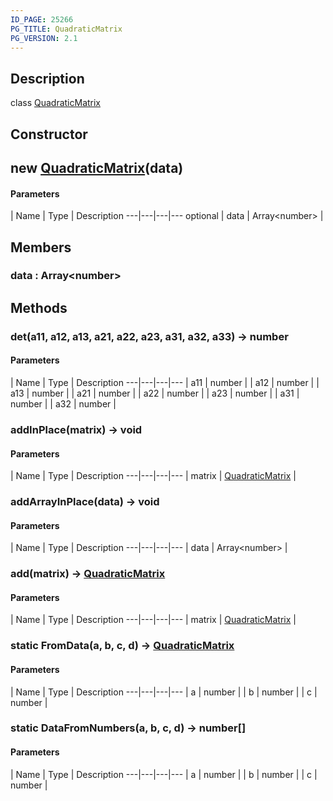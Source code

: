 ```yaml
---
ID_PAGE: 25266
PG_TITLE: QuadraticMatrix
PG_VERSION: 2.1
---
```

## Description

class [QuadraticMatrix](/classes/3.1/QuadraticMatrix)



## Constructor

## new [QuadraticMatrix](/classes/3.1/QuadraticMatrix)(data)



#### Parameters
 | Name | Type | Description
---|---|---|---
optional | data | Array&lt;number&gt; | 

## Members

### data : Array&lt;number&gt;


## Methods

### det(a11, a12, a13, a21, a22, a23, a31, a32, a33) &rarr; number



#### Parameters
 | Name | Type | Description
---|---|---|---
 | a11 | number | 
 | a12 | number | 
 | a13 | number | 
 | a21 | number | 
 | a22 | number | 
 | a23 | number | 
 | a31 | number | 
 | a32 | number | 
### addInPlace(matrix) &rarr; void



#### Parameters
 | Name | Type | Description
---|---|---|---
 | matrix | [QuadraticMatrix](/classes/3.1/QuadraticMatrix) | 

### addArrayInPlace(data) &rarr; void



#### Parameters
 | Name | Type | Description
---|---|---|---
 | data | Array&lt;number&gt; | 

### add(matrix) &rarr; [QuadraticMatrix](/classes/3.1/QuadraticMatrix)



#### Parameters
 | Name | Type | Description
---|---|---|---
 | matrix | [QuadraticMatrix](/classes/3.1/QuadraticMatrix) | 

### static FromData(a, b, c, d) &rarr; [QuadraticMatrix](/classes/3.1/QuadraticMatrix)



#### Parameters
 | Name | Type | Description
---|---|---|---
 | a | number | 
 | b | number | 
 | c | number | 
### static DataFromNumbers(a, b, c, d) &rarr; number[]



#### Parameters
 | Name | Type | Description
---|---|---|---
 | a | number | 
 | b | number | 
 | c | number | 

